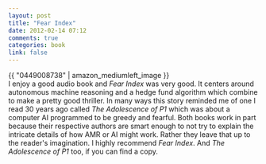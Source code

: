 ```yaml
---
layout: post
title: "Fear Index"
date: 2012-02-14 07:12
comments: true
categories: book
link: false
---
```

{{ "0449008738" | amazon_mediumleft_image }}  
I enjoy a good audio book and _Fear Index_ was very good. It centers around autonomous machine reasoning and a hedge fund algorithm which combine to make a pretty good thriller. In many ways this story reminded me of one I read 30 years ago called _The Adolescence of P1_ which was about a computer AI programmed to be greedy and fearful. Both books work in part because their respective authors are smart enough to not try to explain the intricate details of how AMR or AI might work. Rather they leave that up to the reader's imagination. I highly recommend _Fear Index_. And _The Adolescence of P1_ too, if you can find a copy.  
